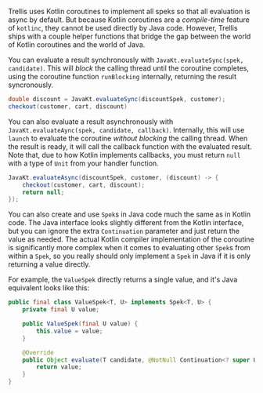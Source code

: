 
Trellis uses Kotlin coroutines to implement all speks so that all evaluation is async by default. But because Kotlin 
coroutines are a _compile-time_ feature of `kotlinc`, they cannot be used directly by Java code. However, Trellis ships 
with a couple helper functions that bridge the gap between the world of Kotlin coroutines and the world of Java.

You can evaluate a result synchronously with `JavaKt.evaluateSync(spek, candidate)`. This will _block_ the calling 
thread until the coroutine completes, using the coroutine function `runBlocking` internally, returning the result 
syncronously.

```java
double discount = JavaKt.evaluateSync(discountSpek, customer);
checkout(customer, cart, discount)
```

You can also evaluate a result asynchronously with `JavaKt.evaluateAync(spek, candidate, callback)`. Internally, this 
will use `launch` to evaluate the coroutine _without blocking_ the calling thread. When the result is ready, it will 
call the callback function with the evaluated result. Note that, due to how Kotlin implements callbacks, you must return
`null` with a type of `Unit` from your handler function.

```java
JavaKt.evaluateAsync(discountSpek, customer, (discount) -> {
    checkout(customer, cart, discount);
    return null;
});
```

You can also create and use `Spek`s in Java code much the same as in Kotlin code. The Java interface looks slightly
different from the Kotlin interface, but you can ignore the extra `Continuation` parameter and just return the value
as needed. The actual Kotlin compiler implementation of the coroutine is significantly more complex when it comes to 
evaluating other `Spek`s from within a `Spek`, so you really should only implement a `Spek` in Java if it is only 
returning a value directly. 

For example, the `ValueSpek` directly returns a single value, and it's Java equivalent looks like this:

```java
public final class ValueSpek<T, U> implements Spek<T, U> {
    private final U value;

    public ValueSpek(final U value) {
        this.value = value;
    }

    @Override
    public Object evaluate(T candidate, @NotNull Continuation<? super U> continuation) {
        return value;
    }
}
```